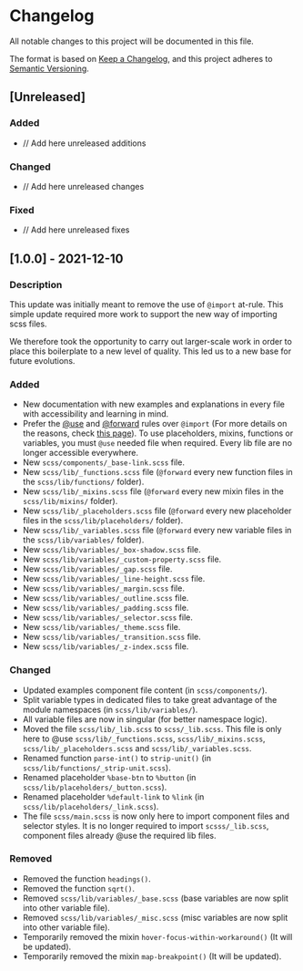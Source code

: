 # Changelog

All notable changes to this project will be documented in this file.

The format is based on [Keep a Changelog](https://keepachangelog.com/en/1.0.0/),
and this project adheres to [Semantic Versioning](https://semver.org/spec/v2.0.0.html).

## [Unreleased]

### Added

- // Add here unreleased additions

### Changed

- // Add here unreleased changes

### Fixed

- // Add here unreleased fixes

## [1.0.0] - 2021-12-10

### Description

This update was initially meant to remove the use of `@import` at-rule. This simple update required more work to support the new way of importing scss files.

We therefore took the opportunity to carry out larger-scale work in order to place this boilerplate to a new level of quality. This led us to a new base for future evolutions.

### Added

- New documentation with new examples and explanations in every file with accessibility and learning in mind.
- Prefer the [@use](https://sass-lang.com/documentation/at-rules/use) and [@forward](https://sass-lang.com/documentation/at-rules/forward) rules over `@import` (For more details on the reasons, check [this page](https://sass-lang.com/documentation/at-rules/import)). To use placeholders, mixins, functions or variables, you must `@use` needed file when required. Every lib file are no longer accessible everywhere.
- New `scss/components/_base-link.scss` file.
- New `scss/lib/_functions.scss` file (`@forward` every new function files in the `scss/lib/functions/` folder).
- New `scss/lib/_mixins.scss` file (`@forward` every new mixin files in the `scss/lib/mixins/` folder).
- New `scss/lib/_placeholders.scss` file (`@forward` every new placeholder files in the `scss/lib/placeholders/` folder).
- New `scss/lib/_variables.scss` file (`@forward` every new variable files in the `scss/lib/variables/` folder).
- New `scss/lib/variables/_box-shadow.scss` file.
- New `scss/lib/variables/_custom-property.scss` file.
- New `scss/lib/variables/_gap.scss` file.
- New `scss/lib/variables/_line-height.scss` file.
- New `scss/lib/variables/_margin.scss` file.
- New `scss/lib/variables/_outline.scss` file.
- New `scss/lib/variables/_padding.scss` file.
- New `scss/lib/variables/_selector.scss` file.
- New `scss/lib/variables/_theme.scss` file.
- New `scss/lib/variables/_transition.scss` file.
- New `scss/lib/variables/_z-index.scss` file.

### Changed

- Updated examples component file content (in `scss/components/`).
- Split variable types in dedicated files to take great advantage of the module namespaces (in `scss/lib/variables/`).
- All variable files are now in singular (for better namespace logic).
- Moved the file `scss/lib/_lib.scss` to `scss/_lib.scss`. This file is only here to @use `scss/lib/_functions.scss`, `scss/lib/_mixins.scss`, `scss/lib/_placeholders.scss` and `scss/lib/_variables.scss`.
- Renamed function `parse-int()` to `strip-unit()` (in `scss/lib/functions/_strip-unit.scss`).
- Renamed placeholder `%base-btn` to `%button` (in `scss/lib/placeholders/_button.scss`).
- Renamed placeholder `%default-link` to `%link` (in `scss/lib/placeholders/_link.scss`).
- The file `scss/main.scss` is now only here to import component files and selector styles. It is no longer required to import `scsss/_lib.scss`, component files already @use the required lib files.

### Removed

- Removed the function `headings()`.
- Removed the function `sqrt()`.
- Removed `scss/lib/variables/_base.scss` (base variables are now split into other variable file).
- Removed `scss/lib/variables/_misc.scss` (misc variables are now split into other variable file).
- Temporarily removed the mixin `hover-focus-within-workaround()` (It will be updated).
- Temporarily removed the mixin `map-breakpoint()` (It will be updated).
